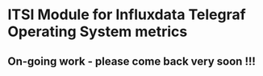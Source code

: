 # ITSI Module for Influxdata Telegraf Operating System metrics

## On-going work - please come back very soon !!!


